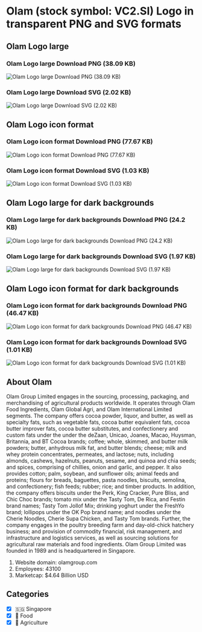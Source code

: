 # Olam (stock symbol: VC2.SI) Logo in transparent PNG and SVG formats

## Olam Logo large

### Olam Logo large Download PNG (38.09 KB)

![Olam Logo large Download PNG (38.09 KB)](/img/orig/VC2.SI_BIG-9a9529fb.png)

### Olam Logo large Download SVG (2.02 KB)

![Olam Logo large Download SVG (2.02 KB)](/img/orig/VC2.SI_BIG-22e0daa1.svg)

## Olam Logo icon format

### Olam Logo icon format Download PNG (77.67 KB)

![Olam Logo icon format Download PNG (77.67 KB)](/img/orig/VC2.SI-e8a8a136.png)

### Olam Logo icon format Download SVG (1.03 KB)

![Olam Logo icon format Download SVG (1.03 KB)](/img/orig/VC2.SI-856c795b.svg)

## Olam Logo large for dark backgrounds

### Olam Logo large for dark backgrounds Download PNG (24.2 KB)

![Olam Logo large for dark backgrounds Download PNG (24.2 KB)](/img/orig/VC2.SI_BIG.D-6de67f2f.png)

### Olam Logo large for dark backgrounds Download SVG (1.97 KB)

![Olam Logo large for dark backgrounds Download SVG (1.97 KB)](/img/orig/VC2.SI_BIG.D-9aabcd89.svg)

## Olam Logo icon format for dark backgrounds

### Olam Logo icon format for dark backgrounds Download PNG (46.47 KB)

![Olam Logo icon format for dark backgrounds Download PNG (46.47 KB)](/img/orig/VC2.SI.D-5ac38b4d.png)

### Olam Logo icon format for dark backgrounds Download SVG (1.01 KB)

![Olam Logo icon format for dark backgrounds Download SVG (1.01 KB)](/img/orig/VC2.SI.D-34799a4f.svg)

## About Olam

Olam Group Limited engages in the sourcing, processing, packaging, and merchandising of agricultural products worldwide. It operates through Olam Food Ingredients, Olam Global Agri, and Olam International Limited segments. The company offers cocoa powder, liquor, and butter, as well as specialty fats, such as vegetable fats, cocoa butter equivalent fats, cocoa butter improver fats, cocoa butter substitutes, and confectionery and custom fats under the under the deZaan, Unicao, Joanes, Macao, Huysman, Britannia, and BT Cocoa brands; coffee; whole, skimmed, and butter milk powders; butter, anhydrous milk fat, and butter blends; cheese; milk and whey protein concentrates, permeates, and lactose; nuts, including almonds, cashews, hazelnuts, peanuts, sesame, and quinoa and chia seeds; and spices, comprising of chillies, onion and garlic, and pepper. It also provides cotton; palm, soybean, and sunflower oils; animal feeds and proteins; flours for breads, baguettes, pasta noodles, biscuits, semolina, and confectionery; fish feeds; rubber; rice; and timber products. In addition, the company offers biscuits under the Perk, King Cracker, Pure Bliss, and Chic Choc brands; tomato mix under the Tasty Tom, De Rica, and Festin brand names; Tasty Tom Jollof Mix; drinking yoghurt under the FreshYo brand; lollipops under the OK Pop brand name; and noodles under the Cherie Noodles, Cherie Supa Chicken, and Tasty Tom brands. Further, the company engages in the poultry breeding farm and day-old-chick hatchery business; and provision of commodity financial, risk management, and infrastructure and logistics services, as well as sourcing solutions for agricultural raw materials and food ingredients. Olam Group Limited was founded in 1989 and is headquartered in Singapore.

1. Website domain: olamgroup.com
2. Employees: 43100
3. Marketcap: $4.64 Billion USD


## Categories
- [x] 🇸🇬 Singapore
- [x] 🍴 Food
- [x] 🚜 Agriculture
